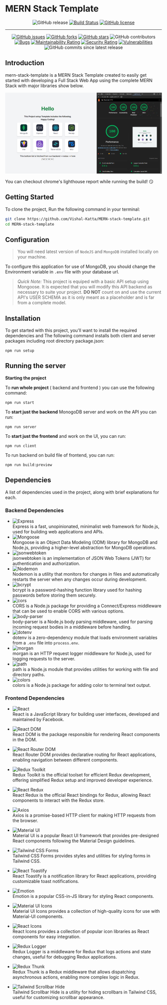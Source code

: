 # MERN Stack Template


<span align="center">

![GitHub release](https://img.shields.io/github/v/release/Vishal-Katta/MERN-stack-template)
[![Build Status](https://github.com/Vishal-Katta/MERN-stack-template/actions/workflows/build.yml/badge.svg)](https://github.com/Vishal-Katta/MERN-stack-template/actions/workflows/build.yml)
[![GitHub license](https://img.shields.io/github/license/Vishal-Katta/MERN-stack-template)](https://github.com/Vishal-Katta/MERN-stack-template)

---

[![GitHub issues](https://img.shields.io/github/issues/Vishal-Katta/MERN-stack-template)](https://github.com/Vishal-Katta/MERN-stack-template/issues)
[![GitHub forks](https://img.shields.io/github/forks/Vishal-Katta/MERN-stack-template)](https://github.com/Vishal-Katta/MERN-stack-template/network)
[![GitHub stars](https://img.shields.io/github/stars/Vishal-Katta/MERN-stack-template)](https://github.com/Vishal-Katta/MERN-stack-template/stargazers)
![GitHub contributors](https://img.shields.io/github/contributors/Vishal-Katta/MERN-stack-template)
[![Bugs](https://sonarcloud.io/api/project_badges/measure?project=Vishal-Katta_MERN-stack-template&metric=bugs)](https://sonarcloud.io/dashboard?id=Vishal-Katta_MERN-stack-template)
[![Maintainability Rating](https://sonarcloud.io/api/project_badges/measure?project=Vishal-Katta_MERN-stack-template&metric=sqale_rating)](https://sonarcloud.io/dashboard?id=Vishal-Katta_MERN-stack-template)
[![Security Rating](https://sonarcloud.io/api/project_badges/measure?project=Vishal-Katta_MERN-stack-template&metric=security_rating)](https://sonarcloud.io/dashboard?id=Vishal-Katta_MERN-stack-template)
[![Vulnerabilities](https://sonarcloud.io/api/project_badges/measure?project=Vishal-Katta_MERN-stack-template&metric=vulnerabilities)](https://sonarcloud.io/dashboard?id=Vishal-Katta_MERN-stack-template)
![GitHub commits since latest release ](https://img.shields.io/github/commits-since/Vishal-Katta/MERN-stack-template/latest/main)

</span>


## Introduction

mern-stack-template is a MERN Stack Template created to easily get started with developing a Full Stack Web App using the complete MERN Stack with major libraries show below.

![Project Stack](/frontend/public/ProjectStack.png)

You can checkout chrome's lighthouse report while running the build! 😏

## Getting Started

To clone the project, Run the following command in your terminal:

```bash
git clone https://github.com/Vishal-Katta/MERN-stack-template.git
cd MERN-stack-template
```

## Configuration

> You will need latest version of `NodeJS` and `MongoDB` installed locally on your machine.

To configure this application for use of MongoDB, you should change the Environment variable in `.env` file with your database url.

> *Quick Note:* This project is equiped with a basic API setup using Mongoose. It is expected that you will modify this API backend as necessary to suite your project. **DO NOT** count on and use the current API's USER SCHEMA as it is only meant as a placeholder and is far from a complete model.

## Installation

To get started with this project, you'll want to install the required dependencies and The following command installs both client and server packages including root directory package.json:

```shell
npm run setup
```

## Running the server

**Starting the project**

To **run whole project** ( backend and frontend ) you can use the following command:

```shell
npm run start
```

To **start just the backend** MonogoDB server and work on the API you can run:

```shell
npm run server
```

To **start just the frontend** and work on the UI, you can run:

```shell
npm run client
```
To run backend on build file of frontend, you can run:

```shell
npm run build:preview
```

## Dependencies
A list of dependencies used in the project, along with brief explanations for each.

### Backend Dependencies

- ![Express](https://img.shields.io/badge/Express-_-000000?logo=express)  
   Express is a fast, unopinionated, minimalist web framework for Node.js, used for building web applications and APIs.
- ![Mongoose](https://img.shields.io/badge/Mongoose-_-47A248?logo=mongoose)  
   Mongoose is an Object Data Modeling (ODM) library for MongoDB and Node.js, providing a higher-level abstraction for MongoDB operations.
- ![jsonwebtoken](https://img.shields.io/badge/jsonwebtoken-_-orange)  
   jsonwebtoken is an implementation of JSON Web Tokens (JWT) for authentication and authorization.
- ![Nodemon](https://img.shields.io/badge/Nodemon-_-76D04B?logo=nodemon)  
   Nodemon is a utility that monitors for changes in files and automatically restarts the server when any changes occur during development.
- ![bcrypt](https://img.shields.io/badge/bcrypt-_-blue)  
   bcrypt is a password-hashing function library used for hashing passwords before storing them securely.
- ![cors](https://img.shields.io/badge/cors-_-green)  
   CORS is a Node.js package for providing a Connect/Express middleware that can be used to enable CORS with various options.
- ![body-parser](https://img.shields.io/badge/body--parser-_-blue)  
   body-parser is a Node.js body parsing middleware, used for parsing incoming request bodies in a middleware before handling.
- ![dotenv](https://img.shields.io/badge/dotenv-_-yellow)  
   dotenv is a zero-dependency module that loads environment variables from a `.env` file into `process.env`.
- ![morgan](https://img.shields.io/badge/morgan-_-blue)  
   morgan is an HTTP request logger middleware for Node.js, used for logging requests to the server.
- ![path](https://img.shields.io/badge/path-_-grey)  
   path is a Node.js module that provides utilities for working with file and directory paths.
- ![colors](https://img.shields.io/badge/colors-_-red)  
   colors is a Node.js package for adding color to terminal text output.


### Frontend Dependencies

- ![React](https://img.shields.io/badge/React-_-61DAFB?logo=react)  
  React is a JavaScript library for building user interfaces, developed and maintained by Facebook.

- ![React DOM](https://img.shields.io/badge/React%20DOM-_-61DAFB?logo=react)  
  React DOM is the package responsible for rendering React components in the DOM.

- ![React Router DOM](https://img.shields.io/badge/React%20Router%20DOM-_-CA4245?logo=react-router)  
  React Router DOM provides declarative routing for React applications, enabling navigation between different components.

- ![Redux Toolkit](https://img.shields.io/badge/Redux%20Toolkit-_-purple?logo=redux)  
  Redux Toolkit is the official toolset for efficient Redux development, offering simplified Redux setup and improved developer experience.

- ![React Redux](https://img.shields.io/badge/React%20Redux-_-764ABC?logo=redux)  
  React Redux is the official React bindings for Redux, allowing React components to interact with the Redux store.

- ![Axios](https://img.shields.io/badge/Axios-_-blue?logo=axios)  
  Axios is a promise-based HTTP client for making HTTP requests from the browser.

- ![Material UI](https://img.shields.io/badge/Material%20UI-_-blue?logo=material-ui)  
  Material UI is a popular React UI framework that provides pre-designed React components following the Material Design guidelines.

- ![Tailwind CSS Forms](https://img.shields.io/badge/Tailwind%20CSS%20Forms-_-blue?logo=tailwind-css)  
  Tailwind CSS Forms provides styles and utilities for styling forms in Tailwind CSS.

- ![React Toastify](https://img.shields.io/badge/React%20Toastify-_-blue?logo=react)  
  React Toastify is a notification library for React applications, providing customizable toast notifications.

- ![Emotion](https://img.shields.io/badge/Emotion-_-purple?logo=emotion)  
  Emotion is a popular CSS-in-JS library for styling React components.

- ![Material UI Icons](https://img.shields.io/badge/Material%20UI%20Icons-_-orange?logo=material-ui)  
  Material UI Icons provides a collection of high-quality icons for use with Material-UI components.

- ![React Icons](https://img.shields.io/badge/React%20Icons-_-blue?logo=react)  
  React Icons provides a collection of popular icon libraries as React components for easy integration.

- ![Redux Logger](https://img.shields.io/badge/Redux%20Logger-_-764ABC?logo=redux)  
  Redux Logger is a middleware for Redux that logs actions and state changes, useful for debugging Redux applications.

- ![Redux Thunk](https://img.shields.io/badge/Redux%20Thunk-_-764ABC?logo=redux)  
  Redux Thunk is a Redux middleware that allows dispatching asynchronous actions, enabling more complex logic in Redux.

- ![Tailwind Scrollbar Hide](https://img.shields.io/badge/Tailwind%20Scrollbar%20Hide-_-blue?logo=tailwind-css)  
  Tailwind Scrollbar Hide is a utility for hiding scrollbars in Tailwind CSS, useful for customizing scrollbar appearance.
